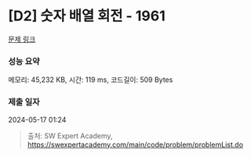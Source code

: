 # [D2] 숫자 배열 회전 - 1961 

[문제 링크](https://swexpertacademy.com/main/code/problem/problemDetail.do?contestProbId=AV5Pq-OKAVYDFAUq) 

### 성능 요약

메모리: 45,232 KB, 시간: 119 ms, 코드길이: 509 Bytes

### 제출 일자

2024-05-17 01:24



> 출처: SW Expert Academy, https://swexpertacademy.com/main/code/problem/problemList.do